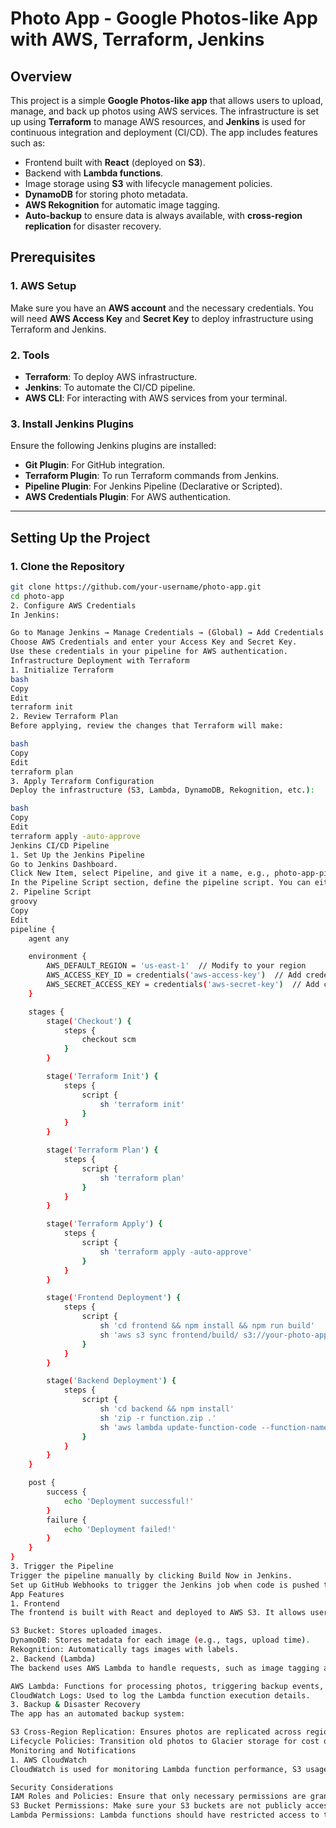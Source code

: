 # Photo App - Google Photos-like App with AWS, Terraform, Jenkins

## Overview
This project is a simple **Google Photos-like app** that allows users to upload, manage, and back up photos using AWS services. The infrastructure is set up using **Terraform** to manage AWS resources, and **Jenkins** is used for continuous integration and deployment (CI/CD). The app includes features such as:

- Frontend built with **React** (deployed on **S3**).
- Backend with **Lambda functions**.
- Image storage using **S3** with lifecycle management policies.
- **DynamoDB** for storing photo metadata.
- **AWS Rekognition** for automatic image tagging.
- **Auto-backup** to ensure data is always available, with **cross-region replication** for disaster recovery.

## Prerequisites

### 1. **AWS Setup**
Make sure you have an **AWS account** and the necessary credentials. You will need **AWS Access Key** and **Secret Key** to deploy infrastructure using Terraform and Jenkins.

### 2. **Tools**
- **Terraform**: To deploy AWS infrastructure.
- **Jenkins**: To automate the CI/CD pipeline.
- **AWS CLI**: For interacting with AWS services from your terminal.

### 3. **Install Jenkins Plugins**
Ensure the following Jenkins plugins are installed:
- **Git Plugin**: For GitHub integration.
- **Terraform Plugin**: To run Terraform commands from Jenkins.
- **Pipeline Plugin**: For Jenkins Pipeline (Declarative or Scripted).
- **AWS Credentials Plugin**: For AWS authentication.

---

## Setting Up the Project

### 1. **Clone the Repository**
```bash
git clone https://github.com/your-username/photo-app.git
cd photo-app
2. Configure AWS Credentials
In Jenkins:

Go to Manage Jenkins → Manage Credentials → (Global) → Add Credentials.
Choose AWS Credentials and enter your Access Key and Secret Key.
Use these credentials in your pipeline for AWS authentication.
Infrastructure Deployment with Terraform
1. Initialize Terraform
bash
Copy
Edit
terraform init
2. Review Terraform Plan
Before applying, review the changes that Terraform will make:

bash
Copy
Edit
terraform plan
3. Apply Terraform Configuration
Deploy the infrastructure (S3, Lambda, DynamoDB, Rekognition, etc.):

bash
Copy
Edit
terraform apply -auto-approve
Jenkins CI/CD Pipeline
1. Set Up the Jenkins Pipeline
Go to Jenkins Dashboard.
Click New Item, select Pipeline, and give it a name, e.g., photo-app-pipeline.
In the Pipeline Script section, define the pipeline script. You can either copy it into the Jenkinsfile in the root of your repository or configure it directly in Jenkins.
2. Pipeline Script
groovy
Copy
Edit
pipeline {
    agent any

    environment {
        AWS_DEFAULT_REGION = 'us-east-1'  // Modify to your region
        AWS_ACCESS_KEY_ID = credentials('aws-access-key')  // Add credentials in Jenkins
        AWS_SECRET_ACCESS_KEY = credentials('aws-secret-key')  // Add credentials in Jenkins
    }

    stages {
        stage('Checkout') {
            steps {
                checkout scm
            }
        }

        stage('Terraform Init') {
            steps {
                script {
                    sh 'terraform init'
                }
            }
        }

        stage('Terraform Plan') {
            steps {
                script {
                    sh 'terraform plan'
                }
            }
        }

        stage('Terraform Apply') {
            steps {
                script {
                    sh 'terraform apply -auto-approve'
                }
            }
        }

        stage('Frontend Deployment') {
            steps {
                script {
                    sh 'cd frontend && npm install && npm run build'
                    sh 'aws s3 sync frontend/build/ s3://your-photo-app-bucket --delete'
                }
            }
        }

        stage('Backend Deployment') {
            steps {
                script {
                    sh 'cd backend && npm install'
                    sh 'zip -r function.zip .'
                    sh 'aws lambda update-function-code --function-name photo-app-lambda --zip-file fileb://function.zip'
                }
            }
        }
    }

    post {
        success {
            echo 'Deployment successful!'
        }
        failure {
            echo 'Deployment failed!'
        }
    }
}
3. Trigger the Pipeline
Trigger the pipeline manually by clicking Build Now in Jenkins.
Set up GitHub Webhooks to trigger the Jenkins job when code is pushed to the repository.
App Features
1. Frontend
The frontend is built with React and deployed to AWS S3. It allows users to upload, view, and manage their photos.

S3 Bucket: Stores uploaded images.
DynamoDB: Stores metadata for each image (e.g., tags, upload time).
Rekognition: Automatically tags images with labels.
2. Backend (Lambda)
The backend uses AWS Lambda to handle requests, such as image tagging and processing. The Lambda function is automatically updated during the Jenkins pipeline deployment.

AWS Lambda: Functions for processing photos, triggering backup events, etc.
CloudWatch Logs: Used to log the Lambda function execution details.
3. Backup & Disaster Recovery
The app has an automated backup system:

S3 Cross-Region Replication: Ensures photos are replicated across regions for disaster recovery.
Lifecycle Policies: Transition old photos to Glacier storage for cost optimization.
Monitoring and Notifications
1. AWS CloudWatch
CloudWatch is used for monitoring Lambda function performance, S3 usage, and other AWS resource metrics.

Security Considerations
IAM Roles and Policies: Ensure that only necessary permissions are granted to the AWS resources.
S3 Bucket Permissions: Make sure your S3 buckets are not publicly accessible.
Lambda Permissions: Lambda functions should have restricted access to the necessary resources (S3, DynamoDB, etc.).
